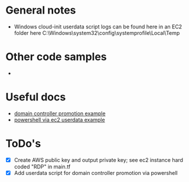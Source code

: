 # General notes
- Windows cloud-init userdata script logs can be found here in an EC2 folder here C:\Windows\system32\config\systemprofile\Local\Temp

# Other code samples
- 

# Useful docs
- [domain controller promotion example](https://github.com/andybaran/vault-in-azure/blob/main/provision-domain.tf)
- [powershell via ec2 userdata example](https://realworldit.net/archives/923)

# ToDo's
- [X] Create AWS public key and output private key; see ec2 instance hard coded "RDP" in main.tf
- [X] Add userdata script for domain controller promotion via powershell
